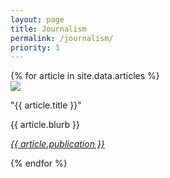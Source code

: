 ```yaml
---
layout: page
title: Journalism
permalink: /journalism/
priority: 1
---
```



<div class="article-box">
  {% for article in site.data.articles %}
    <div class="article">
      <img class="article-image" src="{{ article.image }}"/>
      <div class="article-text">
        <p><span class="article-highlight"> "{{ article.title }}" </span></p>
        <p><span class="article-highlight"> {{ article.blurb }} </span></p>
        <p><span class="article-highlight"><i><a href="{{ article.link }}"> {{ article.publication }} </a></i></span></p>
      </div>
    </div>
  {% endfor %}
</div>

